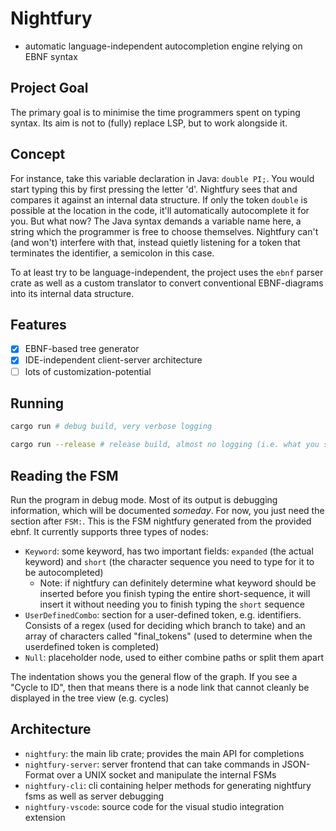 # Nightfury

- automatic language-independent autocompletion engine relying on EBNF syntax

## Project Goal

The primary goal is to minimise the time programmers spent on typing syntax. Its aim is not to (fully) replace LSP, but to work alongside it.

## Concept

For instance, take this variable declaration in Java: `double PI;`.
You would start typing this by first pressing the letter 'd'. Nightfury sees that and compares it against an internal data structure. If only the token `double` is possible at the location in the code, it'll automatically autocomplete it for you. But what now? The Java syntax demands a variable name here, a string which the programmer is free to choose themselves. Nightfury can't (and won't) interfere with that, instead quietly listening for a token that terminates the identifier, a semicolon in this case.

To at least try to be language-independent, the project uses the `ebnf` parser crate as well as a custom translator to convert conventional EBNF-diagrams into its internal data structure.

## Features

- [x] EBNF-based tree generator
- [x] IDE-independent client-server architecture
- [ ] lots of customization-potential

## Running

```sh
cargo run # debug build, very verbose logging
```

```sh
cargo run --release # release build, almost no logging (i.e. what you should use)
```

## Reading the FSM

Run the program in debug mode. Most of its output is debugging information, which will be documented *someday*. For now, you just need the section after `FSM:`. This is the FSM nightfury generated from the provided ebnf. It currently supports three types of nodes:

- `Keyword`: some keyword, has two important fields: `expanded` (the actual keyword) and `short` (the character sequence you need to type for it to be autocompleted)
  - Note: if nightfury can definitely determine what keyword should be inserted before you finish typing the entire short-sequence, it will insert it without needing you to finish typing the `short` sequence
- `UserDefinedCombo`: section for a user-defined token, e.g. identifiers. Consists of a regex (used for deciding which branch to take) and an array of characters called "final_tokens" (used to determine when the userdefined token is completed)
- `Null`: placeholder node, used to either combine paths or split them apart

The indentation shows you the general flow of the graph. If you see a "Cycle to ID", then that means there is a node link that cannot cleanly be displayed in the tree view (e.g. cycles)

## Architecture

- `nightfury`: the main lib crate; provides the main API for completions
- `nightfury-server`: server frontend that can take commands in JSON-Format over a UNIX socket and manipulate the internal FSMs
- `nightfury-cli`: cli containing helper methods for generating nightfury fsms as well as server debugging
- `nightfury-vscode`: source code for the visual studio integration extension
